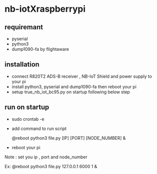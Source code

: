 # nb-iotXraspberrypi
## requiremant
- pyserial
- python3
- dump1090-fa by flightaware
## installation
- connect R820T2 ADS-B receiver , NB-IoT Shield and power supply to your pi
- install python3, pyserial and dump1090-fa then reboot your pi
- setup true_nb_iot_bc95.py on startup following below step

## run on startup
- sudo crontab -e

- add command to run script

  @reboot python3 file.py [IP] [PORT] [NODE_NUMBER] &



- reboot your pi

Note : set you ip , port and node_number

Ex: @reboot python3 file.py 127.0.0.1 6000 1 &
